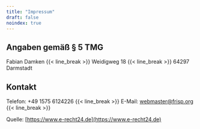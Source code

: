 ```yaml
---
title: "Impressum"
draft: false
noindex: true
---
```


## Angaben gemäß § 5 TMG
Fabian Damken {{< line_break >}}
Weidigweg 18 {{< line_break >}}
64297 Darmstadt

## Kontakt
Telefon: +49 1575 6124226 {{< line_break >}}
E-Mail: webmaster@frisp.org {{< line_break >}}

Quelle: [https://www.e-recht24.de](https://www.e-recht24.de)
